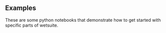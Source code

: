 ## Examples

These are some python notebooks that demonstrate how to get started with specific parts of wetsuite.
